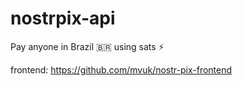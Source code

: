 # nostrpix-api

Pay anyone in Brazil 🇧🇷 using sats ⚡️

frontend: https://github.com/mvuk/nostr-pix-frontend
